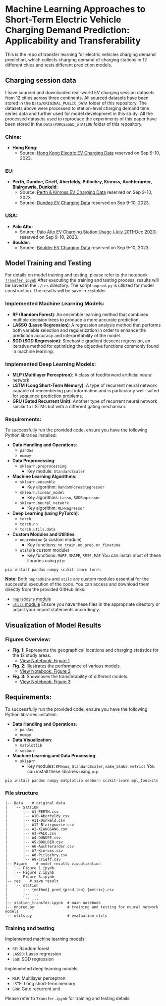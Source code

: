 

# Machine Learning Approaches to Short-Term Electric Vehicle Charging Demand Prediction: Applicability and Transferability
This is the repo of transfer learning for electric vehicles charging demand prediction, which collects charging demand of charging stations in 12 different cities and tests different prediction models.
## Charging session data
I have sourced and downloaded real-world EV charging session datasets from 12 cities across three continents. All sourced datasets have been stored in the `Data/ORIGINAL_PUBLIC_DATA` folder of this repository. The datasets above were processed to station-level charging demand time series data and further used for model development in this study. All the processed datasets used to reproduce the experiments of this paper have been stored in the `Data/PORCESSED_STATION` folder of this repository.
### China:
- **Hong Kong:** 
  - Source: [Hong Kong Electric EV Charging Data](https://sc.hkelectric.com/TuniS/www.hkelectric.com/zh/smart-power-services/ev-charging-solution/location-map) reserved on Sep 9-10, 2023.
### EU:
- **Perth, Dundee, Crieff, Aberfeldy, Pitlochry, Kinross, Auchterarder, Blairgowrie, Dunkeld:** 
  - Source: [Perth & Kinross EV Charging Data](https://data.pkc.gov.uk/dataset/ev-charging-data) reserved on Sep 9-10, 2023.
  - Source: [Dundee EV Charging Data](https://data.dundeecity.gov.uk/dataset/ev-charging-data) reserved on Sep 9-10, 2023.
### USA:
- **Palo Alto:**
  - Source: [Palo Alto EV Charging Station Usage (July 2011-Dec 2020)](https://data.cityofpaloalto.org/dataviews/257812/electric-vehicle-charging-station-usage-july-2011-dec-2020/) reserved on Sep 9-10, 2023.
- **Boulder:**
  - Source: [Boulder EV Charging Data](https://open-data.bouldercolorado.gov/datasets/39288b03f8d54b39848a2df9f1c5fca2_0/explore) reserved on Sep 9-10, 2023.

## Model Training and Testing
For details on model training and testing, please refer to the notebook [`Transfer.ipynb`](https://github.com/WangSY618/Transfer-learning/blob/main/Transfer.ipynb) 
After executing the training and testing process, results will be saved in the `./res` directory. 
The script `nnpred.py` is utilized for model construction. The results will be save in `res`folder.

### Implemented Machine Learning Models:
- **RF (Random Forest)**: An ensemble learning method that combines multiple decision trees to produce a more accurate prediction.
- **LASSO (Lasso Regression)**: A regression analysis method that performs both variable selection and regularization in order to enhance the prediction accuracy and interpretability of the model.
- **SGD (SGD Regression)**: Stochastic gradient descent regression, an iterative method for optimizing the objective functions commonly found in machine learning.
### Implemented Deep Learning Models:
- **MLP (Multilayer Perceptron)**: A class of feedforward artificial neural network.
- **LSTM (Long Short-Term Memory)**: A type of recurrent neural network capable of remembering past information and is particularly well-suited for sequence prediction problems.
- **GRU (Gated Recurrent Unit)**: Another type of recurrent neural network similar to LSTMs but with a different gating mechanism.
### Requirements:
To successfully run the provided code, ensure you have the following Python libraries installed:
- **Data Handling and Operations**: 
  - `pandas`
  - `numpy`
- **Data Preprocessing**: 
  - `sklearn.preprocessing`
    - Key module: `StandardScaler`
- **Machine Learning Algorithms**: 
  - `sklearn.ensemble`
    - Key algorithm: `RandomForestRegressor`
  - `sklearn.linear_model`
    - Key algorithms: `Lasso`, `SGDRegressor`
  - `sklearn.neural_network`
    - Key algorithm: `MLPRegressor`
- **Deep Learning (using PyTorch)**:
  - `torch`
  - `torch.nn`
  - `torch.utils.data`
- **Custom Modules and Utilities**: 
  - `nnpredmine` (a custom module)
    - Key functions: `nn_train`, `nn_pred`, `nn_finetune`
  - `utils`(a custom module)
    - Key functions: `MAPE`, `SMAPE`, `RMSE`, `MAE`
You can install most of these libraries using `pip`:
```
pip install pandas numpy scikit-learn torch
```
**Note:** Both `nnpredmine` and `utils` are custom modules essential for the successful execution of the code. You can access and download them directly from the provided GitHub links:
- [`nnpredmine` module](https://github.com/WangSY618/Transfer-learning/blob/main/nnpred.py)
- [`utils` module](https://github.com/WangSY618/Transfer-learning/blob/main/utils.py)
Ensure you have these files in the appropriate directory or adjust your import statements accordingly.

## Visualization of Model Results
### Figures Overview:
- **Fig. 1**: Represents the geographical locations and charging statistics for the 12 study areas.
  - [View Notebook: Figure 1](https://github.com/WangSY618/Transfer-learning/blob/main/Figure/Figure%201.ipynb)
- **Fig. 2**: Illustrates the performance of various models.
  - [View Notebook: Figure 2](https://github.com/WangSY618/Transfer-learning/blob/main/Figure/Figure%202.ipynb)
- **Fig. 3**: Showcases the transferability of different models.
  - [View Notebook: Figure 3](https://github.com/WangSY618/Transfer-learning/blob/main/Figure/Figure%203.ipynb)
## Requirements:
To successfully run the provided code, ensure you have the following Python libraries installed:
- **Data Handling and Operations**: 
  - `pandas`
  - `numpy`
- **Data Visualization**: 
  - `matplotlib`
  - `seaborn`
- **Machine Learning and Data Processing**: 
  - `sklearn`
    - Key modules: `KMeans`, `StandardScaler`, `make_blobs`, `metrics`
You can install these libraries using `pip`:
```
pip install pandas numpy matplotlib seaborn scikit-learn mpl_toolkits
```


### File structure

```
|-- Data    # original data
|   `-- STATION
|       |-- A1-PERTH.csv
|       |-- A10-Aberfeldy.csv
|       |-- A11-Dunkeld.csv
|       |-- A12-Blairgowrie.csv
|       |-- A2-XIANGGANG.csv
|       |-- A3-PALO.csv
|       |-- A4-DUNDEE.csv
|       |-- A5-BOULDER.csv
|       |-- A6-Auchterarder.csv
|       |-- A7-Kinross.csv
|       |-- A8-Pitlochry.csv
|       `-- A9-Crieff.csv
|-- Figure    # model results visualization
|   `-- Figure 1.ipynb   
|   `-- Figure 2.ipynb
|   `-- Figure 3.ipynb
|-- res    # save result
|   `-- station
|       |-- {method}_pred_{pred_len}_{metric}.csv
|       |-- ...
|       `-- ...
|-- station_transfer.ipynb  # main notebook
|-- nnpred.py               # training and testing for neural network models
`-- utils.py                # evaluation utils
```


### Training and testing

Implemented machine learning models:
+ `RF`: Random forest
+ `LASSO`: Lasso regression 
+ `SGD`: SGD regression

Implemented deep learning models:
+ `MLP`: Multilayer perceptron
+ `LSTM`: Long short-term memory
+ `GRU`: Gate recurrent unit

Please refer to `Transfer.ipynb` for training and testing details.

